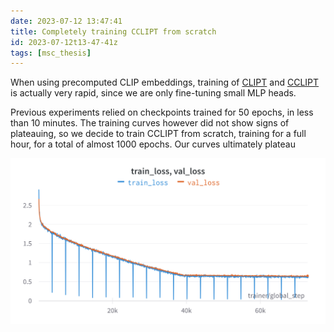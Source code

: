 ```yaml
---
date: 2023-07-12 13:47:41
title: Completely training CCLIPT from scratch
id: 2023-07-12t13-47-41z
tags: [msc_thesis]
---
```


When using precomputed CLIP embeddings, training of
[CLIPT](./2023-07-10t16-36-37z.md) and [CCLIPT](./2023-07-11t11-38-00z.md) is
actually very rapid, since we are only fine-tuning small MLP heads.

Previous experiments relied on checkpoints trained for 50 epochs, in less than
10 minutes. The training curves however did not show signs of plateauing, so we
decide to train CCLIPT from scratch, training for a full hour, for a total of
almost 1000 epochs. Our curves ultimately plateau

![cclipt training curves](./images/cclipt_training_curves.png)
